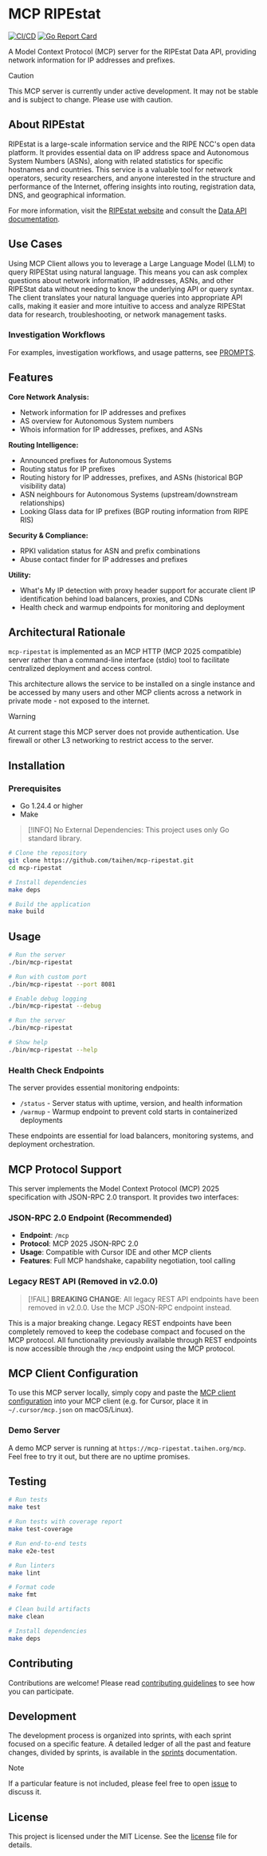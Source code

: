 # MCP RIPEstat

[![CI/CD](https://github.com/taihen/mcp-ripestat/actions/workflows/ci.yml/badge.svg)](https://github.com/taihen/mcp-ripestat/actions/workflows/ci.yml)
[![Go Report Card](https://goreportcard.com/badge/github.com/taihen/mcp-ripestat)](https://goreportcard.com/report/github.com/taihen/mcp-ripestat)

A Model Context Protocol (MCP) server for the RIPEstat Data API, providing
network information for IP addresses and prefixes.

> [!CAUTION]
> This MCP server is currently under active development. It may not be stable
> and is subject to change. Please use with caution.

## About RIPEstat

RIPEstat is a large-scale information service and the RIPE NCC's open data
platform. It provides essential data on IP address space and Autonomous System
Numbers (ASNs), along with related statistics for specific hostnames and
countries. This service is a valuable tool for network operators, security
researchers, and anyone interested in the structure and performance of the
Internet, offering insights into routing, registration data, DNS, and
geographical information.

For more information, visit the [RIPEstat website](https://stat.ripe.net/) and
consult the [Data API documentation](https://stat.ripe.net/docs/data_api).

## Use Cases

Using MCP Client allows you to leverage a Large Language Model (LLM) to query
RIPEStat using natural language. This means you can ask complex questions about
network information, IP addresses, ASNs, and other RIPEStat data without needing
to know the underlying API or query syntax. The client translates your natural
language queries into appropriate API calls, making it easier and more intuitive
to access and analyze RIPEStat data for research, troubleshooting, or network
management tasks.

### Investigation Workflows

For examples, investigation workflows, and usage patterns, see [PROMPTS](PROMPTS.md).

## Features

**Core Network Analysis:**

- Network information for IP addresses and prefixes
- AS overview for Autonomous System numbers
- Whois information for IP addresses, prefixes, and ASNs

**Routing Intelligence:**

- Announced prefixes for Autonomous Systems
- Routing status for IP prefixes
- Routing history for IP addresses, prefixes, and ASNs (historical BGP visibility data)
- ASN neighbours for Autonomous Systems (upstream/downstream relationships)
- Looking Glass data for IP prefixes (BGP routing information from RIPE RIS)

**Security & Compliance:**

- RPKI validation status for ASN and prefix combinations
- Abuse contact finder for IP addresses and prefixes

**Utility:**

- What's My IP detection with proxy header support for accurate client IP identification behind load balancers, proxies, and CDNs
- Health check and warmup endpoints for monitoring and deployment

## Architectural Rationale

`mcp-ripestat` is implemented as an MCP HTTP (MCP 2025 compatible) server rather
than a command-line interface (stdio) tool to facilitate centralized deployment
and access control.

This architecture allows the service to be installed on a single instance and
be accessed by many users and other MCP clients across a network in
private mode - not exposed to the internet.

> [!WARNING]
> At current stage this MCP server does not provide authentication.
> Use firewall or other L3 networking to restrict access to the server.

## Installation

### Prerequisites

- Go 1.24.4 or higher
- Make

> [!INFO]
> No External Dependencies: This project uses only Go standard library.

```bash
# Clone the repository
git clone https://github.com/taihen/mcp-ripestat.git
cd mcp-ripestat

# Install dependencies
make deps

# Build the application
make build
```

## Usage

```bash
# Run the server
./bin/mcp-ripestat

# Run with custom port
./bin/mcp-ripestat --port 8081

# Enable debug logging
./bin/mcp-ripestat --debug

# Run the server
./bin/mcp-ripestat

# Show help
./bin/mcp-ripestat --help
```

### Health Check Endpoints

The server provides essential monitoring endpoints:

- `/status` - Server status with uptime, version, and health information
- `/warmup` - Warmup endpoint to prevent cold starts in containerized deployments

These endpoints are essential for load balancers, monitoring systems, and deployment orchestration.

## MCP Protocol Support

This server implements the Model Context Protocol (MCP) 2025 specification with
JSON-RPC 2.0 transport. It provides two interfaces:

### JSON-RPC 2.0 Endpoint (Recommended)

- **Endpoint**: `/mcp`
- **Protocol**: MCP 2025 JSON-RPC 2.0
- **Usage**: Compatible with Cursor IDE and other MCP clients
- **Features**: Full MCP handshake, capability negotiation, tool calling

### Legacy REST API (Removed in v2.0.0)

> [!FAIL]
> **BREAKING CHANGE**: All legacy REST API endpoints have been removed in v2.0.0. Use the MCP JSON-RPC endpoint instead.

This is a major breaking change. Legacy REST endpoints have been completely removed to keep the codebase compact and focused on the MCP protocol. All functionality previously available through REST endpoints is now accessible through the `/mcp` endpoint using the MCP protocol.

## MCP Client Configuration

To use this MCP server locally, simply copy and paste the
[MCP client configuration](./mcp.json) into your MCP client (e.g. for Cursor,
place it in `~/.cursor/mcp.json` on macOS/Linux).

### Demo Server

A demo MCP server is running at `https://mcp-ripestat.taihen.org/mcp`. Feel free to try it out, but there are no uptime promises.

## Testing

```bash
# Run tests
make test

# Run tests with coverage report
make test-coverage

# Run end-to-end tests
make e2e-test

# Run linters
make lint

# Format code
make fmt

# Clean build artifacts
make clean

# Install dependencies
make deps
```

## Contributing

Contributions are welcome! Please read [contributing guidelines](CONTRIBUTING.md)
to see how you can participate.

## Development

The development process is organized into sprints, with each sprint focused on a
specific feature. A detailed ledger of all the past and feature changes,
divided by sprints, is available in the [sprints](SPRINTS.md) documentation.

> [!NOTE]
> If a particular feature is not included, please feel free to open
> [issue](https://github.com/taihen/mcp-ripestat/issues?q=sort%3Aupdated-desc+is%3Aissue+is%3Aopen)
> to discuss it.

## License

This project is licensed under the MIT License. See the [license](LICENSE) file
for details.
